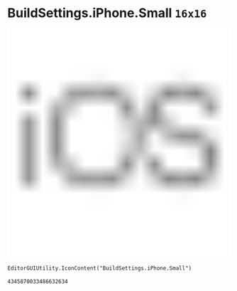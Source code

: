 # BuildSettings.iPhone.Small `16x16`
<img src="/img/BuildSettings.iPhone.Small.png" width=512 height=512>

``` CSharp
EditorGUIUtility.IconContent("BuildSettings.iPhone.Small")
```
```
4345870033486632634
```
